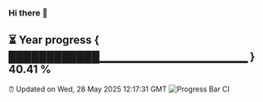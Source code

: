 ### Hi there 👋
⏳ Year progress { ████████████▁▁▁▁▁▁▁▁▁▁▁▁▁▁▁▁▁▁ } 40.41 %
---
⏰ Updated on Wed, 28 May 2025 12:17:31 GMT
![Progress Bar CI](https://github.com/Moyi321/Moyi321/workflows/Progress%20Bar%20CI/badge.svg)
